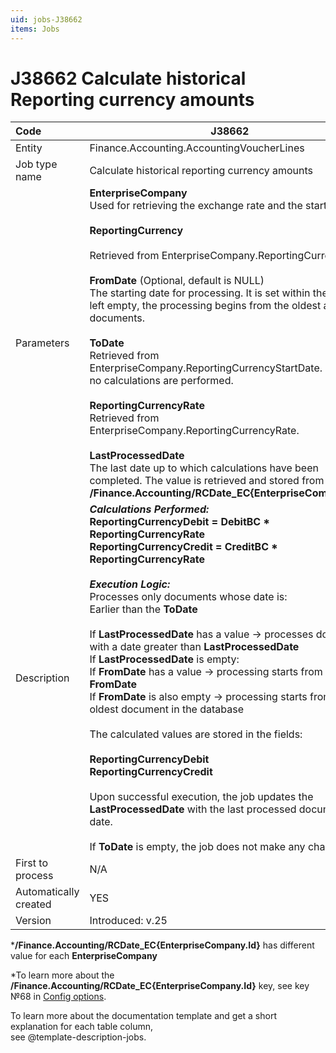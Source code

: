 ```yaml
---
uid: jobs-J38662
items: Jobs
---
```


# J38662 Calculate historical Reporting currency amounts

| Code                  | J38662                                                       |
| :-------------------- | ------------------------------------------------------------ |
| Entity                | Finance.Accounting.AccountingVoucherLines                    |
| Job type name         | Calculate historical reporting currency amounts              |
| Parameters            | **EnterpriseCompany**<br/>Used for retrieving the exchange rate and the start date. <br/><br/>**ReportingCurrency**<br/><br/>Retrieved from EnterpriseCompany.ReportingCurrency.<br/><br/>**FromDate** (Optional, default is NULL)<br/>The starting date for processing. It is set within the task. If left empty, the processing begins from the oldest available documents.<br/><br/>**ToDate**<br/>Retrieved from EnterpriseCompany.ReportingCurrencyStartDate. If empty, no calculations are performed.<br/><br/>**ReportingCurrencyRate**<br/>Retrieved from EnterpriseCompany.ReportingCurrencyRate.<br/><br/>**LastProcessedDate**<br/>The last date up to which calculations have been completed. The value is retrieved and stored from **/Finance.Accounting/RCDate_EC{EnterpriseCompany.Id}**. |
| Description           | ***Calculations Performed:***<br/>**ReportingCurrencyDebit = DebitBC * ReportingCurrencyRate<br/>ReportingCurrencyCredit = CreditBC * ReportingCurrencyRate<br/>**<br />***Execution Logic:***<br/>Processes only documents whose date is:<br/>Earlier than the **ToDate**<br/><br />If **LastProcessedDate** has a value → processes documents with a date greater than **LastProcessedDate**<br/>If **LastProcessedDate** is empty:<br/>If **FromDate** has a value → processing starts from the **FromDate**<br/>If **FromDate** is also empty → processing starts from the oldest document in the database<br /><br />The calculated values are stored in the fields:<br/><br/>**ReportingCurrencyDebit**<br/>**ReportingCurrencyCredit**<br/><br/>Upon successful execution, the job updates the **LastProcessedDate** with the last processed document date.<br/><br/>If **ToDate** is empty, the job does not make any changes. |
| First to process      | N/A                                                          |
| Automatically created | YES                                                          |
| Version               | Introduced: v.25                                             |

***/Finance.Accounting/RCDate_EC{EnterpriseCompany.Id}**  has different value for each   **EnterpriseCompany**

*To learn more about the **/Finance.Accounting/RCDate_EC{EnterpriseCompany.Id}** key, see key №68 in [Config options](~/reference/config-options-reference.md).


To learn more about the documentation template and get a short explanation for each table column, <br> see @template-description-jobs.
